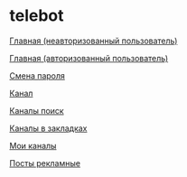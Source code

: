 # telebot
<p>
	<a href="https://efekta.github.io/telebot/build/index.html">Главная (неавторизованный пользователь)</a>
</p>
<p>
	<a href="https://efekta.github.io/telebot/build/index_user.html">Главная (авторизованный пользователь)</a>
</p>
<p>
	<a href="https://efekta.github.io/telebot/build/password_change.html">Смена пароля</a>
</p>
<p>
	<a href="https://efekta.github.io/telebot/build/channel.html">Канал</a>
</p>
<p>
	<a href="https://efekta.github.io/telebot/build/channels-search.html">Каналы поиск</a>
</p>
<p>
	<a href="https://efekta.github.io/telebot/build/channelы-bookmarks.html">Каналы в закладках</a>
</p>
<p>
	<a href="https://efekta.github.io/telebot/build/channels-my.html">Мои каналы</a>
</p>
<p>
	<a href="https://efekta.github.io/telebot/build/posts.html">Посты рекламные</a>
</p>